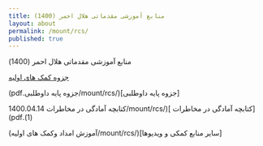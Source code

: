 ```yaml
---
title: منابع آموزشی مقدماتی هلال احمر (1400)
layout: about
permalink: /mount/rcs/
published: true
---
```

&#x202b;   منابع آموزشی مقدماتی هلال احمر (1400)




  &#x202b;  [جزوه کمک های اولیه](/mount/rcs/2جزوه.pdf)
  

  &#x202b;  [جزوه پایه داوطلبی](/mount/rcs/جزوه پایه داوطلبی.pdf)

  
  &#x202b;  [کتابچه آمادگی در مخاطرات ](/mount/rcs/کتابچه آمادگی در مخاطرات 1400.04.14 (1).pdf)
  
  
  &#x202b;  [سایر منابع کمکی و ویدیو‌ها](/mount/rcs/آموزش امداد وکمک های اولیه)


  
  
  





